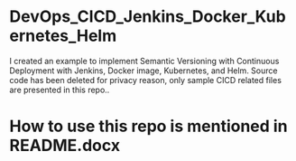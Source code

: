 # DevOps_CICD_Jenkins_Docker_Kubernetes_Helm
I created an example to implement Semantic Versioning with Continuous Deployment with Jenkins, Docker image, Kubernetes, and Helm. Source code has been deleted for privacy reason, only sample CICD related files are presented in this repo..

# How to use this repo is mentioned in README.docx